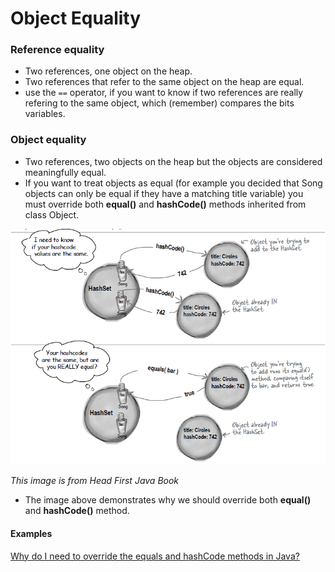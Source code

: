# Object Equality

### Reference equality
- Two references, one object on the heap.
- Two references that refer to the same object on the heap are equal.
 - use the ```==``` operator, if you want to know if two references are really refering to the same object, which (remember) compares the bits variables.

### Object equality
- Two references, two objects on the heap but the objects are considered meaningfully equal.
- If you want to treat objects as equal (for example you decided that Song objects can only be equal if they have a matching title variable) you must override both **equal()** and **hashCode()** methods inherited from class Object.

![](../img/java/objectEquality1.PNG)

*This image is from Head First Java Book*

- The image above demonstrates why we should override both **equal()** and **hashCode()** method.

#### Examples
[Why do I need to override the equals and hashCode methods in Java?](https://stackoverflow.com/questions/2265503/why-do-i-need-to-override-the-equals-and-hashcode-methods-in-java)
